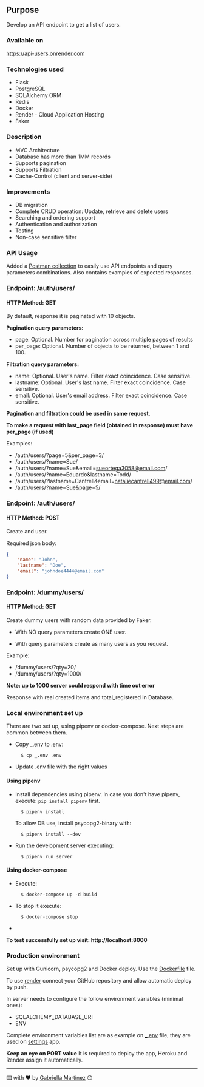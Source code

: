 ## Purpose

Develop an API endpoint to get a list of users.

### Available on

https://api-users.onrender.com

### Technologies used

* Flask
* PostgreSQL
* SQLAlchemy ORM
* Redis
* Docker
* Render - Cloud Application Hosting
* Faker

### Description

* MVC Architecture
* Database has more than 1MM records
* Supports pagination
* Supports Filtration
* Cache-Control (client and server-side)

### Improvements

- DB migration
- Complete CRUD operation: Update, retrieve and delete users
- Searching and ordering support
- Authentication and authorization
- Testing
- Non-case sensitive filter

### API Usage

Added a [Postman collection](api-users.postman_collection.json) to easily use API endpoints and query parameters combinations.
Also contains examples of expected responses.

### Endpoint: /auth/users/
#### HTTP Method: GET

By default, response it is paginated with 10 objects.

**Pagination query parameters:**

- page: Optional. Number for pagination across multiple pages of results
- per_page: Optional. Number of objects to be returned, between 1 and 100.

**Filtration query parameters:**

- name: Optional. User's name. Filter exact coincidence. Case sensitive.
- lastname: Optional. User's last name. Filter exact coincidence. Case sensitive.
- email: Optional. User's email address. Filter exact coincidence. Case sensitive.

**Pagination and filtration could be used in same request.**

**To make a request with last_page field (obtained in response) must have per_page (if used)**

Examples:
- /auth/users/?page=5&per_page=3/
- /auth/users/?name=Sue/
- /auth/users/?name=Sue&email=sueortega3058@email.com/
- /auth/users/?name=Eduardo&lastname=Todd/
- /auth/users/?lastname=Cantrell&email=nataliecantrell499@email.com/
- /auth/users/?name=Sue&page=5/

### Endpoint: /auth/users/
#### HTTP Method: POST

Create and user.

Required json body:
  ```json
  {
      "name": "John",
      "lastname": "Doe",
      "email": "johndoe4444@email.com"
  }
  ```

### Endpoint: /dummy/users/
#### HTTP Method: GET

Create dummy users with random data provided by Faker.

- With NO query parameters create ONE user.

- With query parameters create as many users as you request.

Example:
- /dummy/users/?qty=20/
- /dummy/users/?qty=1000/

**Note: up to 1000 server could respond with time out error**

Response with real created items and total_registered in Database.

### Local environment set up

There are two set up, using pipenv or docker-compose. Next steps are common between them.

- Copy _.env to .env:

        $ cp _.env .env

- Update .env file with the right values

#### Using pipenv

- Install dependencies using pipenv. 
In case you don't have pipenv, execute: `pip install pipenv` first.

        $ pipenv install

    To allow DB use, install psycopg2-binary with:

        $ pipenv install --dev

- Run the development server executing:

        $ pipenv run server

#### Using docker-compose

- Execute:

        $ docker-compose up -d build

- To stop it execute:

        $ docker-compose stop
- 
**To test successfully set up visit: http://localhost:8000**

### Production environment

Set up with Gunicorn, psycopg2 and Docker deploy. Use the [Dockerfile](Dockerfile) file.

To use [render](https://render.com/) connect your GitHub repository and allow automatic deploy by push.

In server needs to configure the follow environment variables (minimal ones):

- SQLALCHEMY_DATABASE_URI
- ENV

Complete environment variables list are as example on [_.env](_.env) file, they are used on [settings](api/configurations/settings.py) app.

**Keep an eye on PORT value** It is required to deploy the app, Heroku and Render assign it automatically.

---
⌨️ with ❤️ by [Gabriella Martínez](https://github.com/martinezga) 😊
